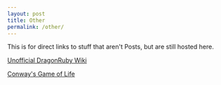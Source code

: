 ```yaml
---
layout: post
title: Other
permalink: /other/
---
```


This is for direct links to stuff that aren't Posts, but are still hosted here.

[Unofficial DragonRuby Wiki](https://ejectdrive.com/Ruby_for_Dragons/)

[Conway's Game of Life](https://ejectdrive.com/conway)
